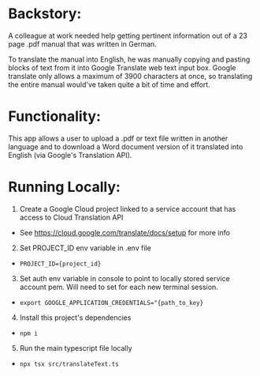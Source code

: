 # Backstory:

A colleague at work needed help getting pertinent information out of a 23 page .pdf manual that was written in German.

To translate the manual into English, he was manually copying and pasting blocks of text from it into Google Translate web text input box. Google translate only allows a maximum of 3900 characters at once, so translating the entire manual would've taken quite a bit of time and effort.

# Functionality:

This app allows a user to upload a .pdf or text file written in another language and to download a Word document version of it translated into English (via Google's Translation API).

# Running Locally:

1. Create a Google Cloud project linked to a service account that has access to Cloud Translation API
- See https://cloud.google.com/translate/docs/setup for more info
2. Set PROJECT_ID env variable in .env file
- `PROJECT_ID={project_id}`
3. Set auth env variable in console to point to locally stored service account pem. Will need to set for each new terminal session.
- `export GOOGLE_APPLICATION_CREDENTIALS="{path_to_key}`
4. Install this project's dependencies
- `npm i`
5. Run the main typescript file locally
- `npx tsx src/translateText.ts`